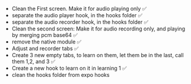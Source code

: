 - Clean the First screen. Make it for audio playing only ✅
- separate the audio player hook, in the hooks folder ✅
- separate the audio recorder hook, in the hooks folder ✅
- Clean the second screen: Make it for audio recording only, and playing by merging pcm base64 ✅
- remove the native module ✅
- Adjust and recorder tabs ✅
- Create 3 new empty tabs, to learn on them, let them be in the last, call them 1,2, and 3 ✅
- Create a new hook to learn on it in learning 1 ✅
- clean the hooks folder from expo hooks
